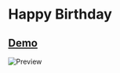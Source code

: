 # Happy Birthday

## [Demo](https://hndrapratamaa.github.io/happyBirthday-main/)

![Preview](https://soonlystream.github.io/happyBirthday-main/img/preview-image.png)
